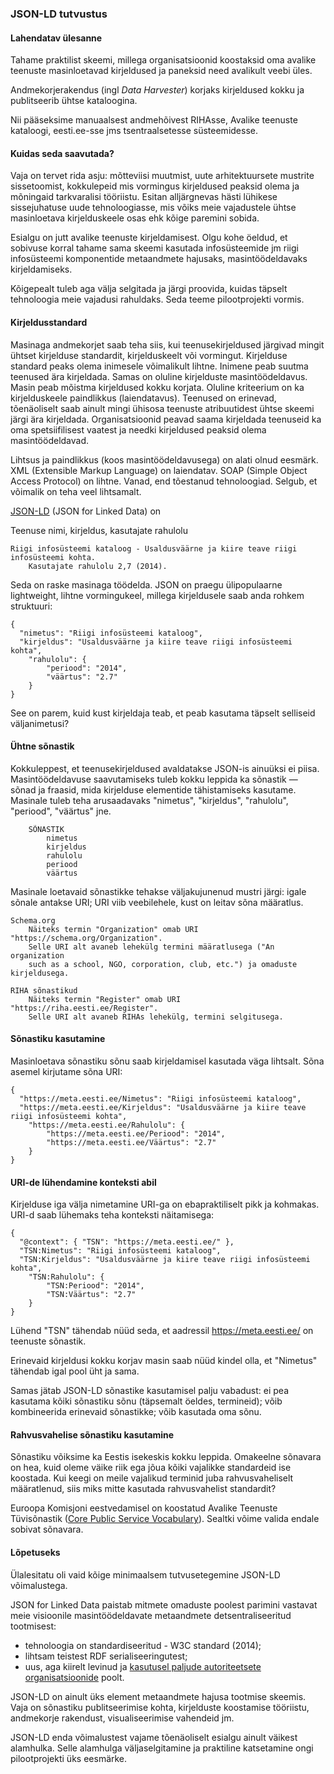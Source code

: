 ### JSON-LD tutvustus

#### Lahendatav ülesanne

Tahame praktilist skeemi, millega organisatsioonid koostaksid oma avalike teenuste masinloetavad kirjeldused ja paneksid need avalikult veebi üles.

Andmekorjerakendus (ingl _Data Harvester_) korjaks kirjeldused kokku ja publitseerib ühtse kataloogina.

Nii pääseksime manuaalsest andmehõivest RIHAsse, Avalike teenuste kataloogi, eesti.ee-sse jms tsentraalsetesse süsteemidesse.

#### Kuidas seda saavutada?

Vaja on tervet rida asju: mõtteviisi muutmist, uute arhitektuursete mustrite sissetoomist, kokkulepeid mis vormingus kirjeldused peaksid olema ja mõningaid tarkvaralisi tööriistu. Esitan alljärgnevas hästi lühikese sissejuhatuse uude tehnoloogiasse, mis võiks meie vajadustele ühtse masinloetava kirjelduskeele osas ehk kõige paremini sobida.

Esialgu on jutt avalike teenuste kirjeldamisest. Olgu kohe öeldud, et sobivuse korral tahame sama skeemi kasutada infosüsteemide jm riigi infosüsteemi komponentide metaandmete hajusaks, masintöödeldavaks kirjeldamiseks.

Kõigepealt tuleb aga välja selgitada ja järgi proovida, kuidas täpselt tehnoloogia meie vajadusi rahuldaks. Seda teeme pilootprojekti vormis.

#### Kirjeldusstandard

Masinaga andmekorjet saab teha siis, kui teenusekirjeldused järgivad mingit ühtset kirjelduse standardit, kirjelduskeelt või vormingut. Kirjelduse standard peaks olema inimesele võimalikult lihtne. Inimene peab suutma teenused ära kirjeldada. Samas on oluline kirjelduste masintöödeldavus. Masin peab mõistma kirjeldused kokku korjata. Oluline kriteerium on ka kirjelduskeele paindlikkus (laiendatavus). Teenused on erinevad, tõenäoliselt saab ainult mingi ühisosa teenuste atribuutidest ühtse skeemi järgi ära kirjeldada. Organisatsioonid peavad saama kirjeldada teenuseid ka oma spetsiifilisest vaatest ja needki kirjeldused peaksid olema masintöödeldavad.

Lihtsus ja paindlikkus (koos masintöödeldavusega) on alati olnud eesmärk. XML (Extensible Markup Language) on laiendatav. SOAP (Simple Object Access Protocol) on lihtne. Vanad, end tõestanud tehnoloogiad. Selgub, et võimalik on teha veel lihtsamalt.

[JSON-LD](http://json-ld.org/) (JSON for Linked Data) on

Teenuse nimi, kirjeldus, kasutajate rahulolu
````
Riigi infosüsteemi kataloog - Usaldusväärne ja kiire teave riigi infosüsteemi kohta.
	Kasutajate rahulolu 2,7 (2014).
````

Seda on raske masinaga töödelda. JSON on praegu ülipopulaarne lightweight, lihtne vormingukeel, millega kirjeldusele saab anda rohkem struktuuri:
````
{	
  "nimetus": "Riigi infosüsteemi kataloog",
  "kirjeldus": "Usaldusväärne ja kiire teave riigi infosüsteemi kohta",
	"rahulolu": { 
		"periood": "2014",
		"väärtus": "2.7"
	}
}
````
See on parem, kuid kust kirjeldaja teab, et peab kasutama täpselt selliseid väljanimetusi?

#### Ühtne sõnastik

Kokkuleppest, et teenusekirjeldused avaldatakse JSON-is ainuüksi ei piisa. Masintöödeldavuse saavutamiseks tuleb kokku leppida ka sõnastik — sõnad ja fraasid, mida kirjelduse elementide tähistamiseks kasutame. Masinale tuleb teha arusaadavaks "nimetus", "kirjeldus", "rahulolu", "periood", "väärtus" jne.

````
    SÕNASTIK
		nimetus
		kirjeldus
		rahulolu
		periood
		väärtus
````
Masinale loetavaid sõnastikke tehakse väljakujunenud mustri järgi: igale sõnale antakse URI; URI viib veebilehele, kust on leitav sõna määratlus.

````
Schema.org
	Näiteks termin "Organization" omab URI "https://schema.org/Organization".
	Selle URI alt avaneb lehekülg termini määratlusega ("An organization
	such as a school, NGO, corporation, club, etc.") ja omaduste kirjeldusega.
	
RIHA sõnastikud
	Näiteks termin "Register" omab URI "https://riha.eesti.ee/Register".
	Selle URI alt avaneb RIHAs lehekülg, termini selgitusega.
````

#### Sõnastiku kasutamine
Masinloetava sõnastiku sõnu saab kirjeldamisel kasutada väga lihtsalt. Sõna asemel kirjutame sõna URI:
````
{	
  "https://meta.eesti.ee/Nimetus": "Riigi infosüsteemi kataloog",
  "https://meta.eesti.ee/Kirjeldus": "Usaldusväärne ja kiire teave riigi infosüsteemi kohta",
	"https://meta.eesti.ee/Rahulolu": { 
		"https://meta.eesti.ee/Periood": "2014",
		"https://meta.eesti.ee/Väärtus": "2.7"
	}
}
````

#### URI-de lühendamine konteksti abil
Kirjelduse iga välja nimetamine URI-ga on ebapraktiliselt pikk ja kohmakas. URI-d saab lühemaks teha konteksti näitamisega:
````
{
  "@context": { "TSN": "https://meta.eesti.ee/" },
  "TSN:Nimetus": "Riigi infosüsteemi kataloog",
  "TSN:Kirjeldus": "Usaldusväärne ja kiire teave riigi infosüsteemi kohta",
	"TSN:Rahulolu": { 
		"TSN:Periood": "2014",
		"TSN:Väärtus": "2.7"
	}
}
````
Lühend "TSN" tähendab nüüd seda, et aadressil https://meta.eesti.ee/ on teenuste sõnastik.

Erinevaid kirjeldusi kokku korjav masin saab nüüd kindel olla, et "Nimetus" tähendab igal pool üht ja sama.

Samas jätab JSON-LD sõnastike kasutamisel palju vabadust: ei pea kasutama kõiki sõnastiku sõnu (täpsemalt öeldes, termineid); võib kombineerida erinevaid sõnastikke; võib kasutada oma sõnu.

#### Rahvusvahelise sõnastiku kasutamine

Sõnastiku võiksime ka Eestis isekeskis kokku leppida. Omakeelne sõnavara on hea, kuid oleme väike riik ega jõua kõiki vajalikke standardeid ise koostada. Kui keegi on meile vajalikud terminid juba rahvusvaheliselt määratlenud, siis miks mitte kasutada rahvusvahelist standardit?

Euroopa Komisjoni eestvedamisel on koostatud Avalike Teenuste Tüvisõnastik ([Core Public Service Vocabulary](https://joinup.ec.europa.eu/asset/core_vocabularies/asset_release/core-vocabularies-v11)). Sealtki võime valida endale sobivat sõnavara.

#### Lõpetuseks
Ülalesitatu oli vaid kõige minimaalsem tutvusetegemine JSON-LD võimalustega.

JSON for Linked Data paistab mitmete omaduste poolest parimini vastavat meie visioonile masintöödeldavate metaandmete detsentraliseeritud tootmisest:

- tehnoloogia on standardiseeritud - W3C standard (2014);
- lihtsam teistest RDF serialiseeringutest;
- uus, aga kiirelt levinud ja [kasutusel paljude autoriteetsete organisatsioonide](https://github.com/json-ld/json-ld.org/wiki/Users-of-JSON-LD) poolt.

JSON-LD on ainult üks element metaandmete hajusa tootmise skeemis. Vaja on sõnastiku publitseerimise kohta, kirjelduste koostamise tööriistu, andmekorje rakendust, visualiseerimise vahendeid jm.

JSON-LD enda võimalustest vajame tõenäoliselt esialgu ainult väikest alamhulka. Selle alamhulga väljaselgitamine ja praktiline katsetamine ongi pilootprojekti üks eesmärke.
